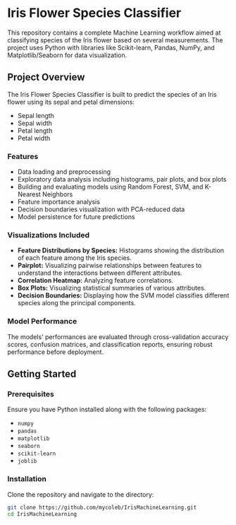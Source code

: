 # Iris Flower Species Classifier

This repository contains a complete Machine Learning workflow aimed at classifying species of the Iris flower based on several measurements. The project uses Python with libraries like Scikit-learn, Pandas, NumPy, and Matplotlib/Seaborn for data visualization.

## Project Overview

The Iris Flower Species Classifier is built to predict the species of an Iris flower using its sepal and petal dimensions:
- Sepal length
- Sepal width
- Petal length
- Petal width

### Features

- Data loading and preprocessing
- Exploratory data analysis including histograms, pair plots, and box plots
- Building and evaluating models using Random Forest, SVM, and K-Nearest Neighbors
- Feature importance analysis
- Decision boundaries visualization with PCA-reduced data
- Model persistence for future predictions

### Visualizations Included

- **Feature Distributions by Species:** Histograms showing the distribution of each feature among the Iris species.
- **Pairplot:** Visualizing pairwise relationships between features to understand the interactions between different attributes.
- **Correlation Heatmap:** Analyzing feature correlations.
- **Box Plots:** Visualizing statistical summaries of various attributes.
- **Decision Boundaries:** Displaying how the SVM model classifies different species along the principal components.

### Model Performance

The models' performances are evaluated through cross-validation accuracy scores, confusion matrices, and classification reports, ensuring robust performance before deployment.

## Getting Started

### Prerequisites

Ensure you have Python installed along with the following packages:
- `numpy`
- `pandas`
- `matplotlib`
- `seaborn`
- `scikit-learn`
- `joblib`

### Installation

Clone the repository and navigate to the directory:

```bash
git clone https://github.com/mycoleb/IrisMachineLearning.git
cd IrisMachineLearning
